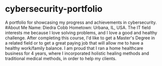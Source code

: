 # cybersecurity-portfolio
A portfolio for showcasing my progress and achievements in cybersecurity.
#About Me
Name: Diedra Cobb
Hometown: Urbana, IL, USA.
The IT field interests me because I love solving problems, and I love a good and healthy challenge. 
After completing this course, I'd like to get a Master's Degree in a related field or to get a great paying job that will allow me to have a healthy work/family balance. 
I am proud that I ran a home healthcare business for 4 years, where I incorporated holistic healing methods and traditional medical methods, in order to help my clients.
